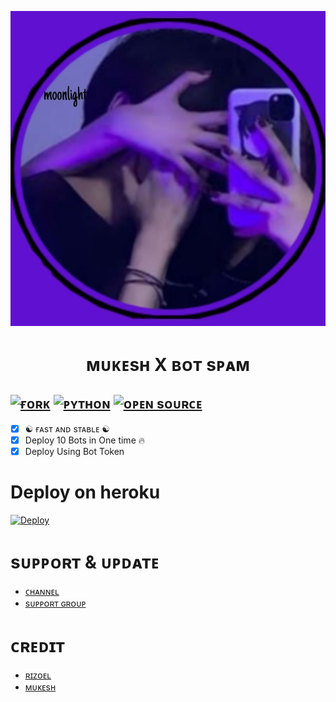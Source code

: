 <p align="center">
  <img src="./resources/logo.jpg" alt="BOT-SPAM Logo">
</p>
<h1 align="center">
  <b>ᴍᴜᴋᴇsʜ X ʙᴏᴛ sᴘᴀᴍ</b>
</h1>

[![ғᴏʀᴋ](https://img.shields.io/github/forks/Noob-Mukesh/Spambotfather?style=flat-square&color=orange)](https://github.com/Noob-Mukesh/Spambotfather/fork)
[![ᴘʏᴛʜᴏɴ](https://img.shields.io/badge/Python-v3.9.7-blue)](https://www.python.org/)
[![ᴏᴘᴇɴ sᴏᴜʀᴄᴇ](https://badges.frapsoft.com/os/v2/open-source.svg?v=103)](https://github.com/Noob-Mukesh/Spambotfather)   
----
 
- [x] ☯︎ ғᴀsᴛ ᴀɴᴅ sᴛᴀʙʟᴇ ☯︎
- [x] Deploy 10 Bots in One time 🔥
- [x] Deploy Using Bot Token 

# Deploy on heroku

[![Deploy](https://www.herokucdn.com/deploy/button.svg)](https://heroku.com/deploy?template=https://github.com/Noob-Mukesh/MukeshXSpam)


# sᴜᴘᴘᴏʀᴛ & ᴜᴘᴅᴀᴛᴇ
* [ᴄʜᴀɴɴᴇʟ](https://t.me/mukeshbotzone)
* [sᴜᴘᴘᴏʀᴛ ɢʀᴏᴜᴘ ](https://t.me/the_support_chat)
 
# ᴄʀᴇᴅɪᴛ 
* [ʀɪᴢᴏᴇʟ](https://t.me/MrRizoel)
* [ᴍᴜᴋᴇsʜ](https://telegram.dog/itz_mst_boy)
